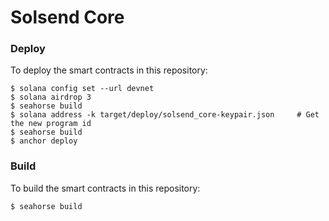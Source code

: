 # Solsend Core

### Deploy

To deploy the smart contracts in this repository:

```
$ solana config set --url devnet
$ solana airdrop 3
$ seahorse build
$ solana address -k target/deploy/solsend_core-keypair.json     # Get the new program id
$ seahorse build
$ anchor deploy
```

### Build

To build the smart contracts in this repository:

```
$ seahorse build
```